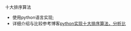十大排序算法  
- 使用python语言实现;
- 详细介绍与比较参考博客[python实现十大排序算法，分析比](https://www.dpsdp.com/archives/SortInPython.html)
